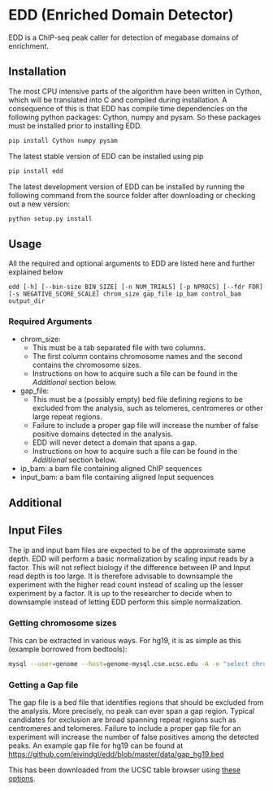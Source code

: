 # EDD (Enriched Domain Detector)

EDD is a ChIP-seq peak caller for detection of megabase domains of enrichment. 

## Installation
The most CPU intensive parts of the algorithm have been written in Cython, which will be translated into C and compiled during installation. A consequence of this is that EDD has compile time dependencies on the following python packages: Cython, numpy and pysam. So these packages must be installed prior to installing EDD.

```bash
pip install Cython numpy pysam
```

The latest stable version of EDD can be installed using pip

```bash
pip install edd
```

The latest development version of EDD can be installed by running the following command from the source folder after downloading or checking out a new version:
```bash
python setup.py install
```


## Usage
All the required and optional arguments to EDD are listed here and further explained below
```
edd [-h] [--bin-size BIN_SIZE] [-n NUM_TRIALS] [-p NPROCS] [--fdr FDR] [-s NEGATIVE_SCORE_SCALE] chrom_size gap_file ip_bam control_bam output_dir
```
### Required Arguments
* chrom_size:
  * This must be a tab separated file with two columns. 
  * The first column contains chromosome names and the second contains the chromosome sizes.
  * Instructions on how to acquire such a file can be found in the *Additional* section below.
* gap_file:
  * This must be a (possibly empty) bed file defining regions to be excluded from the analysis, such as telomeres, centromeres or other large repeat regions. 
  * Failure to include a proper gap file will increase the number of false positive domains detected in the analysis.
  * EDD will never detect a domain that spans a gap. 
  * Instructions on how to acquire such a file can be found in the *Additional* section below.
* ip_bam: a bam file containing aligned ChIP sequences
* input_bam: a bam file containing aligned Input sequences

## Additional

## Input Files
The ip and input bam files are expected to be of the approximate same
depth. EDD will perform a basic normalization by scaling input reads by a factor. 
This will not reflect biology if the difference between IP and Input
read depth is too large. It is therefore advisable to downsample the
experiment with the higher read count instead of scaling up the lesser
experiment by a factor. It is up to the researcher to decide when to
downsample instead of letting EDD perform this simple normalization.

### Getting chromosome sizes
This can be extracted in various ways. For hg19, it is as simple as this (example borrowed from bedtools):
```bash
mysql --user=genome --host=genome-mysql.cse.ucsc.edu -A -e "select chrom, size from hg19.chromInfo" > hg19.genome
```

### Getting a Gap file
The gap file is a bed file that identifies regions that should be excluded from the analysis. More precisely, no peak can ever span a gap region. Typical candidates for exclusion are broad spanning repeat regions such as centromeres and telomeres. Failure to include a proper gap file for an experiment will increase the number of false positives among the detected peaks. An example gap file for hg19 can be found at https://github.com/eivindgl/edd/blob/master/data/gap_hg19.bed

This has been downloaded from the UCSC table browser using [these options](http://genome.ucsc.edu/cgi-bin/hgTables?hgsid=359889977&clade=mammal&org=Human&db=hg19&hgta_group=map&hgta_track=gap&hgta_table=0&hgta_regionType=genome&position=chr21%3A33031597-33041570&hgta_outputType=primaryTable&hgta_outFileName=).

